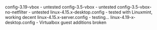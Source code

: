 
config-3.19-vbox - untested
config-3.5-vbox - untested
config-3.5-vbox-no-netfilter - untested
linux-4.15.x-desktop.config - tested with Linuxmint, working decent
linux-4.15.x-server.config - testing...
linux-4.19-x-desktop.config - Virtualbox guest additions broken
